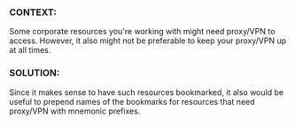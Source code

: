 ### CONTEXT:

Some corporate resources you're working with might need proxy/VPN to access. 
However, it also might not be preferable to keep your proxy/VPN up at all times.

### SOLUTION:

Since it makes sense to have such resources bookmarked, 
it also would be useful to prepend names of the bookmarks for resources that need proxy/VPN with mnemonic prefixes.
